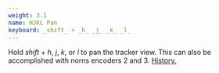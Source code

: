 ```yaml
---
weight: 3.1
name: HJKL Pan
keyboard: _shift_ + _h_ _j_ _k_ _l_
---
```

Hold _shift_ + _h_, _j_, _k_, or _l_ to pan the tracker view. This can also be accomplished with norns encoders 2 and 3. [History.](https://en.wikipedia.org/wiki/Arrow_keys#HJKL_keys)